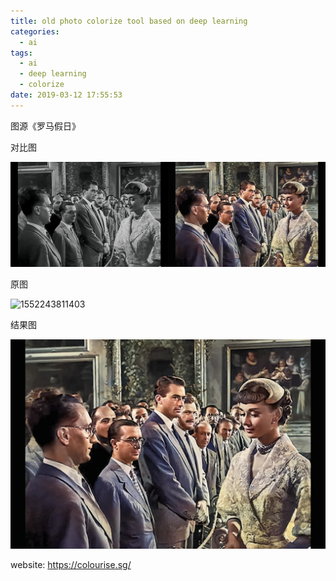 ```yaml
---
title: old photo colorize tool based on deep learning
categories:
  - ai
tags:
  - ai
  - deep learning
  - colorize
date: 2019-03-12 17:55:53
---
```


图源《罗马假日》

对比图

![1552243721014](../images/1552243721014.png)

<!-- more -->

原图

![1552243811403](../images/1552243811403.png)

结果图

![1552243769960](../images/1552243769960.png)

website: https://colourise.sg/